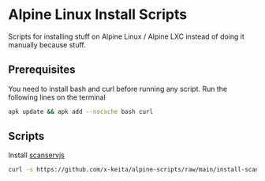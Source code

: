 # Alpine Linux Install Scripts

Scripts for installing stuff on Alpine Linux / Alpine LXC instead of doing it manually because stuff.

## Prerequisites

You need to install bash and curl before running any script. Run the following lines on the terminal

```bash
apk update && apk add --nocache bash curl
```
## Scripts

Install [scanservjs](https://github.com/sbs20/scanservjs)

```bash
curl -s https://github.com/x-keita/alpine-scripts/raw/main/install-scanservjs.sh | sudo bash -s --
```

